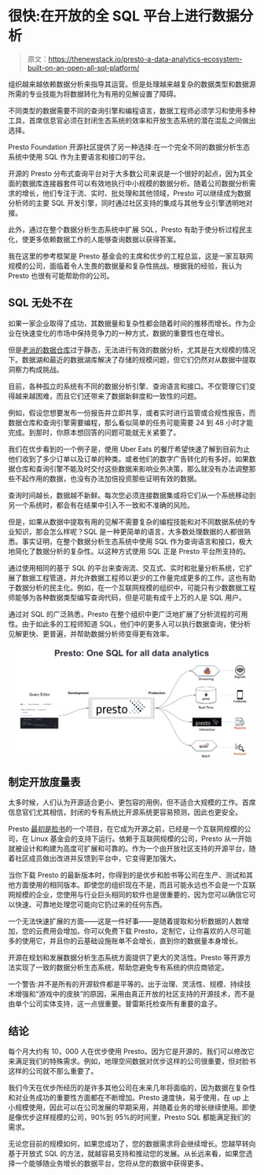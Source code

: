# 很快:在开放的全 SQL 平台上进行数据分析

> 原文：<https://thenewstack.io/presto-a-data-analytics-ecosystem-built-on-an-open-all-sql-platform/>

组织越来越依赖数据分析来指导其运营。但是处理越来越复杂的数据类型和数据源所需的专业技能为将数据转化为有用的见解设置了障碍。

不同类型的数据需要不同的查询引擎和编程语言，数据工程师必须学习和使用多种工具，首席信息官必须在封闭生态系统的效率和开放生态系统的潜在混乱之间做出选择。

Presto Foundation 开源社区提供了另一种选择:在一个完全不同的数据分析生态系统中使用 SQL 作为主要语言和接口的平台。

开源的 Presto 分布式查询平台对于大多数公司来说是一个很好的起点，因为其全面的数据库连接器套件可以有效地执行中小规模的数据分析。随着公司数据分析需求的增长，他们专注于流、实时、批处理和其他领域，Presto 可以继续成为数据分析师的主要 SQL 开发引擎，同时通过社区支持的集成与其他专业引擎透明地对接。

此外，通过在整个数据分析生态系统中扩展 SQL，Presto 有助于使分析过程民主化，使更多依赖数据工作的人能够查询数据以获得答案。

我在这里的参考框架是 Presto 基金会的主席和优步的工程总监，这是一家互联网规模的公司，面临着令人生畏的数据量和复杂性挑战。根据我的经验，我认为 Presto 也很有可能帮助你的公司。

## **SQL 无处不在**

如果一家企业取得了成功，其数据量和复杂性都会随着时间的推移而增长。作为企业在快速变化的市场中保持竞争力的一种方式，数据的重要性也在增长。

但是[老派的数据仓库](https://thenewstack.io/why-the-self-adapting-data-warehouse-is-the-future/)过于静态，无法进行有效的数据分析，尤其是在大规模的情况下。数据湖和最近的数据湖库解决了存储的规模问题，但它们仍然对从数据中提取洞察力构成挑战。

目前，各种孤立的系统有不同的数据分析引擎、查询语言和接口。不仅管理它们变得越来越困难，而且它们还带来了数据新鲜度和一致性的问题。

例如，假设您想要发布一份报告并立即共享，或者实时进行监管或合规性报告，而数据仓库和查询引擎需要编程，那么看似简单的任务可能需要 24 到 48 小时才能完成。到那时，你原本想回答的问题可能就无关紧要了。

我们在优步看到的一个例子是，使用 Uber Eats 的餐厅希望快速了解到目前为止他们收到了多少订单以及订单的种类。或者他们的数字广告转化的有多好。如果数据仓库和查询引擎不能及时交付这些数据来影响业务决策，那么就没有办法调整那些不起作用的数据，也没有办法加倍投资那些证明有效的数据。

查询时间越长，数据越不新鲜。每次您必须连接数据集或将它们从一个系统移动到另一个系统时，都会有在结果中引入不一致和不准确的风险。

但是，如果从数据中提取有用的见解不需要复杂的编程技能和对不同数据系统的专业知识，那会怎么样呢？SQL 是一种更简单的语言，大多数处理数据的人都很熟悉。事实证明，在整个数据分析生态系统中使用 SQL 作为查询语言和接口，极大地简化了数据分析的复杂性。以这种方式使用 SQL 正是 Presto 平台所支持的。

通过使用相同的基于 SQL 的平台来查询流、交互式、实时和批量分析系统，它扩展了数据工程管道，并允许数据工程师以更少的工作量完成更多的工作。这也有助于数据分析的民主化。例如，在一个互联网规模的组织中，可能只有少数数据工程师能够为各种数据类型编写查询代码，但是可能有成千上万的人是 SQL 用户。

通过对 SQL 的广泛熟悉，Presto 在整个组织中更广泛地扩展了分析流程的可用性。由于如此多的工程师知道 SQL，他们中的更多人可以执行数据查询，使分析见解更快、更普遍，并帮助数据分析师变得更有效率。

![](img/374fc979873d6b20b7cf7e6a5e12615e.png)

## **制定开放度量表**

太多时候，人们认为开源适合更小、更包容的用例，但不适合大规模的工作。首席信息官们尤其相信，封闭的专有系统比开源系统更容易预测，因此也更安全。

Presto [最初是脸书](https://thenewstack.io/from-big-to-fast-presto-continues-to-shine-for-cloud-data-lake-analytics/)的一个项目，在它成为开源之前，已经是一个互联网规模的公司，在 Linux 基金会的支持下运行。依赖于互联网规模的公司，Presto 从一开始就被设计和构建为高度可扩展和可靠的。作为一个由开放社区支持的开源平台，随着社区成员做出改进并反馈到平台中，它变得更加强大。

当你下载 Presto 的最新版本时，你得到的是优步和脸书等公司在生产、测试和其他方面使用的相同版本。即使您的组织现在不是，而且可能永远也不会是一个互联网规模的企业，您使用与行业巨头相同的软件也是很重要的，因为您可以确信它可以快速、可靠地处理您可能向它扔过来的任何东西。

一个无法快速扩展的方面——这是一件好事——是随着提取和分析数据的人数增加，您的云费用会增加。你可以免费下载 Presto，定制它，让你喜欢的人尽可能多的使用它，并且你的云基础设施账单不会增长，直到你的数据量本身增长。

开源在规划和发展数据分析生态系统方面提供了更大的灵活性。Presto 等开源方法实现了一致的数据分析生态系统，帮助您避免专有系统的供应商锁定。

一个警告:并不是所有的开源软件都是平等的。出于治理、灵活性、规模、持续技术增强和“游戏中的皮肤”的原因，采用由真正开放的社区支持的开源技术，而不是由单个公司实体支持，这一点很重要。普雷斯托检查所有重要的盒子。

## **结论**

每个月大约有 10，000 人在优步使用 Presto。因为它是开源的，我们可以修改它来满足我们的特殊需求。例如，地理空间数据对优步这样的公司很重要，但对脸书这样的公司就不那么重要了。

我们今天在优步所经历的是许多其他公司在未来几年将面临的，因为数据在复杂性和对业务成功的重要性方面都在不断增加。Presto 速度快，易于使用，在 up 上小规模使用，因此可以在公司发展的早期采用，并随着业务的增长继续使用。即使是像优步这样规模的公司，90%到 95%的时间里，Presto SQL 都能满足我们的需求。

无论您目前的规模如何，如果您成功了，您的数据需求将会继续增长。您越早转向基于开放式 SQL 的方法，就越容易支持和推动您的发展。从长远来看，如果您选择一个能够随业务增长的数据平台，您将从您的数据中获得更多。

<svg xmlns:xlink="http://www.w3.org/1999/xlink" viewBox="0 0 68 31" version="1.1"><title>Group</title> <desc>Created with Sketch.</desc></svg>